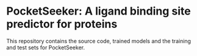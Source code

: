 # PocketSeeker: A ligand binding site predictor for proteins

This repository contains the source code, trained models and the training and test sets for PocketSeeker.
